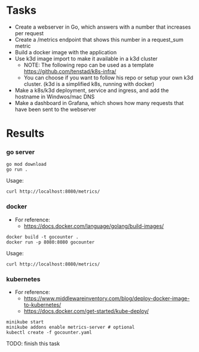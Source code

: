 # Tasks
- Create a webserver in Go, which answers with a number that increases per request
- Create a /metrics endpoint that shows this number in a request_sum metric
- Build a docker image with the application
- Use k3d image import to make it available in a k3d cluster
    - NOTE: The following repo can be used as a template https://github.com/tenstad/k8s-infra/
    - You can choose if you want to follow his repo or setup your own k3d cluster. (k3d is a simplified k8s, running with docker)
- Make a k8s/k3d deployment, service and ingress, and add the hostname in Windwos/mac DNS
- Make a dashboard in Grafana, which shows how many requests that have been sent to the webserver


# Results

### go server
```
go mod download
go run .
```

Usage:
```
curl http://localhost:8080/metrics/
```

### docker

- For reference:
    - https://docs.docker.com/language/golang/build-images/

```
docker build -t gocounter .
docker run -p 8080:8080 gocounter
```

Usage:
```
curl http://localhost:8080/metrics/
```

### kubernetes

- For reference:
    - https://www.middlewareinventory.com/blog/deploy-docker-image-to-kubernetes/
    - https://docs.docker.com/get-started/kube-deploy/

```
minikube start
minikube addons enable metrics-server # optional
kubectl create -f gocounter.yaml
```
TODO: finish this task
